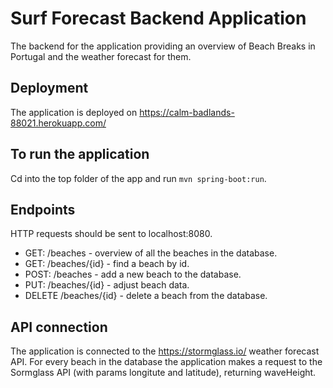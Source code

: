 # Surf Forecast Backend Application 

The backend for the application providing an overview of Beach Breaks in Portugal and the weather forecast for them.

## Deployment

The application is deployed on https://calm-badlands-88021.herokuapp.com/

## To run the application

Cd into the top folder of the app and run `mvn spring-boot:run`.

## Endpoints

HTTP requests should be sent to localhost:8080.

- GET: /beaches - overview of all the beaches in the database.
- GET: /beaches/{id} - find a beach by id.
- POST: /beaches - add a new beach to the database.
- PUT: /beaches/{id} - adjust beach data.
- DELETE /beaches/{id} - delete a beach from the database.

## API connection

The application is connected to the https://stormglass.io/ weather forecast API. For every beach in the database the application makes a request to the Sormglass API (with params longitute and latitude), returning waveHeight.


